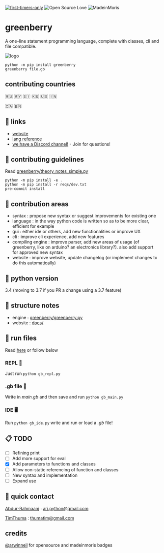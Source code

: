 [![first-timers-only](https://img.shields.io/badge/first--timers--only-friendly-blue.svg?style=flat-square)](https://www.firsttimersonly.com/)
![Open Source Love](https://img.shields.io/badge/Open%20Source-%E2%9D%A4-pink.svg)
![MadeinMoris](https://img.shields.io/badge/Made%20in-Moris-green.svg)

# greenberry

A one-line statement programming language, complete with classes, cli and file compatible.

![logo](https://github.com/Abdur-rahmaanJ/greenberry/raw/master/docs/favicon.ico 'greenberry')


```
python -m pip install greenberry
greenberry file.gb
```

## contributing countries

🇲🇺 🇲🇾 🇸🇮 🇰🇪 🇺🇸 🇮🇳

🇨🇦 🇧🇳

## 🔗 links

-   [website](https://abdur-rahmaanj.github.io/greenberry/)
-   [lang reference](https://abdur-rahmaanj.github.io/greenberry/syntax.html)
-   [we have a Discord channel!](https://discord.gg/pffxfQE) - Join for questions!

## 📖 contributing guidelines

Read [greenberry/theory_notes_simple.py](https://github.com/Abdur-rahmaanJ/greenberry/blob/master/src/greenberry/theory_notes_simple.py)


```
python -m pip install -e .
python -m pip install -r reqs/dev.txt
pre-commit install
```

## 🌄 contribution areas

-   syntax : propose new syntax or suggest improvements for existing one
-   language : in the way python code is written so as to be more clear, efficient for example
-   gui : either ide or others, add new functionalities or improve UX
-   cli : improve cli experience, add new features
-   compiling engine : improve parser, add new areas of usage (of greenberry, like on arduino? an electronics library?). also add support for approved new syntax
-   website : improve website, update changelog (or implement changes to do this automatically)

## 🍂 python version

3.4 (moving to 3.7 if you PR a change using a 3.7 feature)

## 🏢 structure notes

-   engine : [greenberry/greenberry.py](https://github.com/Abdur-rahmaanJ/greenberry/blob/master/greenberry/greenberry.py)
-   website : [docs/](https://github.com/Abdur-rahmaanJ/greenberry/tree/master/docs)

## 🌊 run files

Read [here](https://github.com/Abdur-rahmaanJ/greenberry/blob/master/code_running_instructions.md) or follow below

### REPL 🔧

Just run `python gb_repl.py`

### .gb file 📁

Write in _main.gb_ and then save and run `python gb_main.py`

### IDE 🖥️

Run `python gb_ide.py` write and run or load a _.gb_ file!

## 📋 TODO

-   [ ] Refining print
-   [ ] Add more support for eval
-   [x] Add parameters to functions and classes
-   [ ] Allow non-static referencing of function and classes
-   [ ] New syntax and implementation
-   [ ] Expand use

## 📧 quick contact

[Abdur-Rahmaanj](https://github.com/TimThuma) : arj.python@gmail.com

[TimThuma](https://github.com/TimThuma) : thumatim@gmail.com

## credits

[@arwinneil](https://github.com/arwinneil) for opensource and madeinmoris badges
